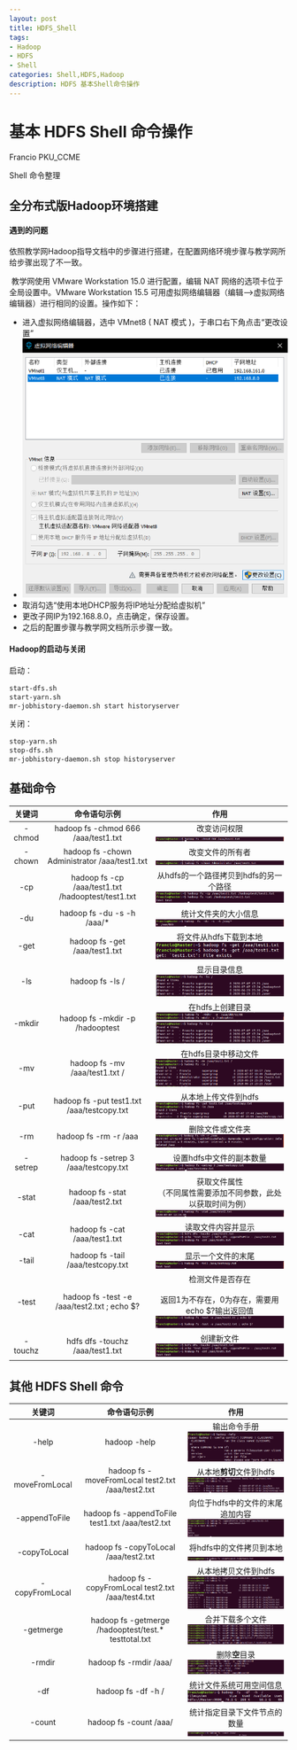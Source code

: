 ```yaml
---
layout: post
title: HDFS_Shell
tags: 
- Hadoop
- HDFS
- Shell
categories: Shell,HDFS,Hadoop
description: HDFS 基本Shell命令操作
---
```


# 基本 HDFS Shell 命令操作

Francio PKU_CCME

Shell 命令整理

<!-- more -->

## 全分布式版Hadoop环境搭建

#### 遇到的问题

​		依照教学网Hadoop指导文档中的步骤进行搭建，在配置网络环境步骤与教学网所给步骤出现了不一致。

​		教学网使用 VMware Workstation 15.0 进行配置，编辑 NAT 网络的选项卡位于全局设置中。VMware Workstation 15.5 可用虚拟网络编辑器（编辑-->虚拟网络编辑器）进行相同的设置。操作如下：

- 进入虚拟网络编辑器，选中 VMnet8 ( NAT 模式 )，于串口右下角点击“更改设置”
- <img src="基本HDFS_Shell命令操作.assets/image-20200707162910414.png" alt="image-20200707162910414" style="zoom: 80%;" />
- 取消勾选“使用本地DHCP服务将IP地址分配给虚拟机”
- 更改子网IP为192.168.8.0，点击确定，保存设置。
- 之后的配置步骤与教学网文档所示步骤一致。


#### Hadoop的启动与关闭

启动：

```shell
start-dfs.sh
start-yarn.sh
mr-jobhistory-daemon.sh start historyserver
```

关闭：

```shell
stop-yarn.sh
stop-dfs.sh
mr-jobhistory-daemon.sh stop historyserver
```

## 基础命令

| 关键词  |                    命令语句示例                    |                             作用                             |
| :-----: | :------------------------------------------------: | :----------------------------------------------------------: |
| -chmod  |        hadoop fs -chmod 666 /aaa/test1.txt         | 改变访问权限<br /><img src="基本HDFS_Shell命令操作.assets/image-20200707181014457.png" alt="image-20200707181014457" style="zoom:80%;" /> |
| -chown  |   hadoop fs -chown Administrator /aaa/test1.txt    | 改变文件的所有者<br />![image-20200707181323299](基本HDFS_Shell命令操作.assets/image-20200707181323299.png) |
|   -cp   | hadoop fs -cp /aaa/test1.txt /hadooptest/test1.txt | 从hdfs的一个路径拷贝到hdfs的另一个路径<br /><img src="基本HDFS_Shell命令操作.assets/image-20200707195120276.png" alt="image-20200707195120276" style="zoom:80%;" /> |
|   -du   |           hadoop  fs  -du  -s  -h /aaa/*           | 统计文件夹的大小信息<br /><img src="基本HDFS_Shell命令操作.assets/image-20200707174900415.png" alt="image-20200707174900415" style="zoom:80%;" /> |
|  -get   |           hadoop fs -get /aaa/test1.txt            | 将文件从hdfs下载到本地<br /><img src="基本HDFS_Shell命令操作.assets/image-20200707195404511.png" alt="image-20200707195404511" style="zoom:80%;" /> |
|   -ls   |                  hadoop fs -ls /                   | 显示目录信息<br /><img src="基本HDFS_Shell命令操作.assets/image-20200707173727842.png" alt="image-20200707173727842" style="zoom:80%;" /> |
| -mkdir  |          hadoop fs -mkdir -p /hadooptest           | 在hdfs上创建目录<br /><img src="基本HDFS_Shell命令操作.assets/image-20200707173545042.png" alt="image-20200707173545042" style="zoom: 80%;" /><br />![image-20200707173727842](基本HDFS_Shell命令操作.assets/image-20200707173727842-1597191726226.png) |
|   -mv   |           hadoop fs -mv /aaa/test1.txt /           | 在hdfs目录中移动文件<br /><img src="基本HDFS_Shell命令操作.assets/image-20200707195810417.png" alt="image-20200707195810417" style="zoom:80%;" /> |
|  -put   |     hadoop fs -put test1.txt /aaa/testcopy.txt     | 从本地上传文件到hdfs<br /><img src="基本HDFS_Shell命令操作.assets/image-20200707200102923.png" alt="image-20200707200102923" style="zoom:80%;" /> |
|   -rm   |               hadoop fs -rm -r /aaa                | 删除文件或文件夹<br /><img src="基本HDFS_Shell命令操作.assets/image-20200707174249207.png" alt="image-20200707174249207" style="zoom:80%;" /> |
| -setrep |       hadoop fs -setrep 3 /aaa/testcopy.txt        | 设置hdfs中文件的副本数量<br /><img src="基本HDFS_Shell命令操作.assets/image-20200707200440860.png" alt="image-20200707200440860" style="zoom:80%;" /> |
|  -stat  |           hadoop fs -stat /aaa/test2.txt           | 获取文件属性<br />（不同属性需要添加不同参数，此处以获取时间为例）<br />![image-20200707203919908](基本HDFS_Shell命令操作.assets/image-20200707203919908.png) |
|  -cat   |           hadoop fs -cat /aaa/test1.txt            | 读取文件内容并显示<br /><img src="基本HDFS_Shell命令操作.assets/image-20200707180649548.png" alt="image-20200707180649548" style="zoom:80%;" /> |
|  -tail  |         hadoop fs -tail /aaa/testcopy.txt          | 显示一个文件的末尾<br /><img src="基本HDFS_Shell命令操作.assets/image-20200707200735968.png" alt="image-20200707200735968" style="zoom:80%;" /> |
|  -test  |    hadoop fs -test -e /aaa/test2.txt ; echo $?     | 检测文件是否存在<br /><br />返回1为不存在，0为存在，需要用echo $?输出返回值<img src="基本HDFS_Shell命令操作.assets/image-20200707204451745.png" alt="image-20200707204451745" style="zoom:80%;" /> |
| -touchz |          hdfs dfs -touchz /aaa/test1.txt           | 创建新文件<br /><img src="基本HDFS_Shell命令操作.assets/image-20200707180616156.png" alt="image-20200707180616156" style="zoom:80%;" /> |

## 其他 HDFS Shell 命令

|     关键词     |                     命令语句示例                     |                             作用                             |
| :------------: | :--------------------------------------------------: | :----------------------------------------------------------: |
|     -help      |                     hadoop -help                     | 输出命令手册<br /><img src="基本HDFS_Shell命令操作.assets/image-20200707171918742.png" alt="image-20200707171918742" style="zoom: 80%;" /> |
| -moveFromLocal | hadoop  fs  -moveFromLocal test2.txt /aaa/test2.txt  | 从本地**剪切**文件到hdfs<br /><img src="基本HDFS_Shell命令操作.assets/image-20200707201059606.png" alt="image-20200707201059606" style="zoom:80%;" /> |
| -appendToFile  |   hadoop fs -appendToFile test1.txt /aaa/test2.txt   | 向位于hdfs中的文件的末尾追加内容<br /><img src="基本HDFS_Shell命令操作.assets/image-20200707201645330.png" alt="image-20200707201645330" style="zoom:80%;" /> |
|  -copyToLocal  |        hadoop fs -copyToLocal /aaa/test2.txt         | 将hdfs中的文件拷贝到本地<br /><img src="基本HDFS_Shell命令操作.assets/image-20200707201844669.png" alt="image-20200707201844669" style="zoom:80%;" /> |
| -copyFromLocal |  hadoop fs -copyFromLocal test2.txt /aaa/test4.txt   | 从本地拷贝文件到hdfs<br /><img src="基本HDFS_Shell命令操作.assets/image-20200707202024907.png" alt="image-20200707202024907" style="zoom:80%;" /> |
|   -getmerge    | hadoop fs -getmerge /hadooptest/test.* testtotal.txt | 合并下载多个文件<br /><img src="基本HDFS_Shell命令操作.assets/image-20200707202450380.png" alt="image-20200707202450380" style="zoom:80%;" /> |
|     -rmdir     |              hadoop  fs  -rmdir   /aaa/              | 删除**空**目录<br /><img src="基本HDFS_Shell命令操作.assets/image-20200707174536509.png" alt="image-20200707174536509" style="zoom:80%;" /> |
|      -df       |                hadoop  fs  -df  -h  /                | 统计文件系统可用空间信息<br /><img src="基本HDFS_Shell命令操作.assets/image-20200707174716444.png" alt="image-20200707174716444" style="zoom:80%;" /> |
|     -count     |                hadoop fs -count /aaa/                | 统计指定目录下文件节点的数量<br /><img src="基本HDFS_Shell命令操作.assets/image-20200707175026931.png" alt="image-20200707175026931" style="zoom:80%;" /> |
